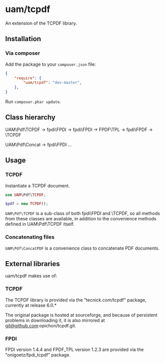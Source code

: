 uam/tcpdf
======

An extension of the TCPDF library.

Installation
------------
### Via composer
Add the package to your `composer.json` file:

```json
{
	"require": {
		"uam/tcpdf": "dev-master",
	},
}
```

Run `composer.phar update`.

Class hierarchy
---------------

UAM\Pdf\TCPDF → fpdi\FPDI → fpdi\FPDI → FPDF\TPL → fpdi\FPDF → \TCPDF

UAM\Pdf\Concat → fpdi\FPDI ...

Usage
-----
### TCPDF

Instantiate a TCPDF document.

```php
use UAM\Pdf\TCPDF;

$pdf = new TCPDF();
```

`UAM\Pdf\TCPDF` is a sub-class of both fpdi\FPDI and \TCPDF, so all methods from these classes are available, in addition to the convenience methods defined in UAM\Pdf\TCPDF itself.

### Concatenating files

`UAM\Pdf\ConcatPDF` is a convenience class to concatenate PDF documents.

External libraries
------------------
uam/tcpdf makes use of:

### TCPDF

The TCPDF library is provided via the "tecnick.com/tcpdf" package, currently at release 6.0.*

The original package is hosted at sourceforge, and because of persistent problems in downloading it, it is also mirrored at git@github.com:opichon/tcpdf.git.

### FPDI

FPDI version 1.4.4 and FPDF_TPL version 1.2.3 are provided via the "onigoetz/fpdi_tcpdf" package.
